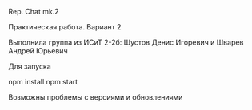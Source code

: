 Rep. Chat mk.2

Практическая работа. Вариант 2

Выполнила группа из ИСиТ 2-2б: Шустов Денис Игоревич и Шварев Андрей Юрьевич 

Для запуска

npm install npm start

Возможны проблемы с версиями и обновлениями
